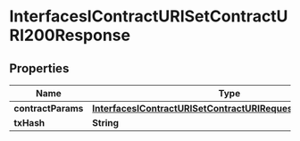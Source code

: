 

# InterfacesIContractURISetContractURI200Response

## Properties

Name | Type | Description | Notes
------------ | ------------- | ------------- | -------------
**contractParams** | [**InterfacesIContractURISetContractURIRequestContractParams**](InterfacesIContractURISetContractURIRequestContractParams.md) |  | 
**txHash** | **String** |  | 




